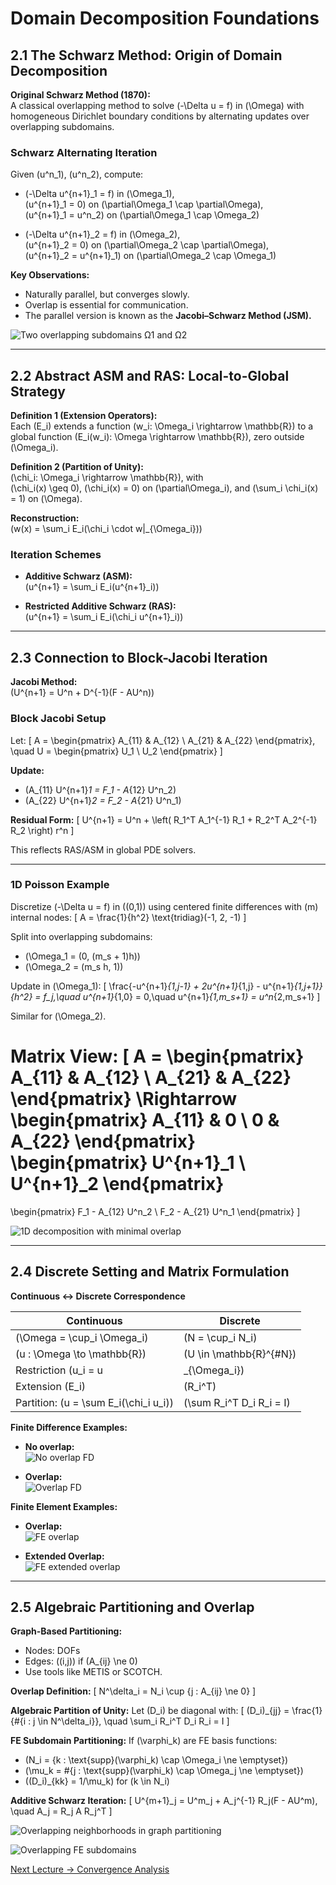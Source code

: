 # Domain Decomposition Foundations

## 2.1 The Schwarz Method: Origin of Domain Decomposition

**Original Schwarz Method (1870):**  
A classical overlapping method to solve \(-\Delta u = f\) in \(\Omega\) with homogeneous Dirichlet boundary conditions by alternating updates over overlapping subdomains.

### Schwarz Alternating Iteration

Given \(u^n_1\), \(u^n_2\), compute:
- \(-\Delta u^{n+1}_1 = f\) in \(\Omega_1\),  
  \(u^{n+1}_1 = 0\) on \(\partial\Omega_1 \cap \partial\Omega\),  
  \(u^{n+1}_1 = u^n_2\) on \(\partial\Omega_1 \cap \Omega_2\)

- \(-\Delta u^{n+1}_2 = f\) in \(\Omega_2\),  
  \(u^{n+1}_2 = 0\) on \(\partial\Omega_2 \cap \partial\Omega\),  
  \(u^{n+1}_2 = u^{n+1}_1\) on \(\partial\Omega_2 \cap \Omega_1\)

**Key Observations:**
- Naturally parallel, but converges slowly.
- Overlap is essential for communication.
- The parallel version is known as the **Jacobi–Schwarz Method (JSM).**

![Two overlapping subdomains Ω1 and Ω2](images/fig_schwarz_overlap.png)

---

## 2.2 Abstract ASM and RAS: Local-to-Global Strategy

**Definition 1 (Extension Operators):**  
Each \(E_i\) extends a function \(w_i: \Omega_i \rightarrow \mathbb{R}\) to a global function \(E_i(w_i): \Omega \rightarrow \mathbb{R}\), zero outside \(\Omega_i\).

**Definition 2 (Partition of Unity):**  
\(\chi_i: \Omega_i \rightarrow \mathbb{R}\), with  
\(\chi_i(x) \geq 0\), \(\chi_i(x) = 0\) on \(\partial\Omega_i\), and \(\sum_i \chi_i(x) = 1\) on \(\Omega\).

**Reconstruction:**  
\(w(x) = \sum_i E_i(\chi_i \cdot w|_{\Omega_i})\)

### Iteration Schemes

- **Additive Schwarz (ASM):**  
  \(u^{n+1} = \sum_i E_i(u^{n+1}_i)\)

- **Restricted Additive Schwarz (RAS):**  
  \(u^{n+1} = \sum_i E_i(\chi_i u^{n+1}_i)\)

---

## 2.3 Connection to Block-Jacobi Iteration

**Jacobi Method:**  
\(U^{n+1} = U^n + D^{-1}(F - AU^n)\)

### Block Jacobi Setup

Let:
\[
A =
\begin{pmatrix}
A_{11} & A_{12} \\
A_{21} & A_{22}
\end{pmatrix}, \quad
U =
\begin{pmatrix}
U_1 \\
U_2
\end{pmatrix}
\]

**Update:**
- \(A_{11} U^{n+1}_1 = F_1 - A_{12} U^n_2\)
- \(A_{22} U^{n+1}_2 = F_2 - A_{21} U^n_1\)

**Residual Form:**
\[
U^{n+1} = U^n + \left( R_1^T A_1^{-1} R_1 + R_2^T A_2^{-1} R_2 \right) r^n
\]

This reflects RAS/ASM in global PDE solvers.

---

### 1D Poisson Example

Discretize \(-\Delta u = f\) in \((0,1)\) using centered finite differences with \(m\) internal nodes:
\[
A = \frac{1}{h^2} \text{tridiag}(-1, 2, -1)
\]

Split into overlapping subdomains:
- \(\Omega_1 = (0, (m_s + 1)h)\)
- \(\Omega_2 = (m_s h, 1)\)

Update in \(\Omega_1\):
\[
\frac{-u^{n+1}_{1,j-1} + 2u^{n+1}_{1,j} - u^{n+1}_{1,j+1}}{h^2} = f_j,\quad
u^{n+1}_{1,0} = 0,\quad
u^{n+1}_{1,m_s+1} = u^n_{2,m_s+1}
\]

Similar for \(\Omega_2\).

**Matrix View:**
\[
A =
\begin{pmatrix}
A_{11} & A_{12} \\
A_{21} & A_{22}
\end{pmatrix}
\Rightarrow
\begin{pmatrix}
A_{11} & 0 \\
0 & A_{22}
\end{pmatrix}
\begin{pmatrix}
U^{n+1}_1 \\
U^{n+1}_2
\end{pmatrix}
=
\begin{pmatrix}
F_1 - A_{12} U^n_2 \\
F_2 - A_{21} U^n_1
\end{pmatrix}
\]

![1D decomposition with minimal overlap](images/fig_overlap_1d.png)

---

## 2.4 Discrete Setting and Matrix Formulation

**Continuous ↔ Discrete Correspondence**

| Continuous | Discrete |
|------------|----------|
| \(\Omega = \cup_i \Omega_i\) | \(N = \cup_i N_i\) |
| \(u : \Omega \to \mathbb{R}\) | \(U \in \mathbb{R}^{\#N}\) |
| Restriction \(u_i = u|_{\Omega_i}\) | \(R_i \in \{0,1\}^{\#N_i \times \#N}\) |
| Extension \(E_i\) | \(R_i^T\) |
| Partition: \(u = \sum E_i(\chi_i u_i)\) | \(\sum R_i^T D_i R_i = I\) |

**Finite Difference Examples:**

- **No overlap:**  
  ![No overlap FD](images/fig_fd_no_overlap.png)

- **Overlap:**  
  ![Overlap FD](images/fig_fd_overlap.png)

**Finite Element Examples:**

- **Overlap:**  
  ![FE overlap](images/fig_fe_overlap.png)

- **Extended Overlap:**  
  ![FE extended overlap](images/fig_fe_extended_overlap.png)

---

## 2.5 Algebraic Partitioning and Overlap

**Graph-Based Partitioning:**
- Nodes: DOFs
- Edges: \((i,j)\) if \(A_{ij} \ne 0\)
- Use tools like METIS or SCOTCH.

**Overlap Definition:**
\[
N^\delta_i = N_i \cup \{j : A_{ij} \ne 0\}
\]

**Algebraic Partition of Unity:**
Let \(D_i\) be diagonal with:
\[
(D_i)_{jj} = \frac{1}{\#\{i : j \in N^\delta_i\}}, \quad \sum_i R_i^T D_i R_i = I
\]

**FE Subdomain Partitioning:**
If \(\varphi_k\) are FE basis functions:
- \(N_i = \{k : \text{supp}(\varphi_k) \cap \Omega_i \ne \emptyset\}\)
- \(\mu_k = \#\{j : \text{supp}(\varphi_k) \cap \Omega_j \ne \emptyset\}\)
- \((D_i)_{kk} = 1/\mu_k\) for \(k \in N_i\)

**Additive Schwarz Iteration:**
\[
U^{m+1}_j = U^m_j + A_j^{-1} R_j(F - AU^m), \quad A_j = R_j A R_j^T
\]

![Overlapping neighborhoods in graph partitioning](images/fig_graph_overlap.png)

![Overlapping FE subdomains](images/fig_fe_subdomains.png)

[Next Lecture → Convergence Analysis](./convergence-analysis.md)
